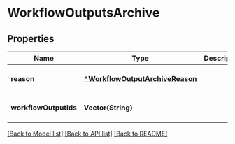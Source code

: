 # WorkflowOutputsArchive


## Properties
Name | Type | Description | Notes
------------ | ------------- | ------------- | -------------
**reason** | [***WorkflowOutputArchiveReason**](WorkflowOutputArchiveReason.md) |  | [default to nothing]
**workflowOutputIds** | **Vector{String}** |  | [default to nothing]


[[Back to Model list]](../README.md#models) [[Back to API list]](../README.md#api-endpoints) [[Back to README]](../README.md)


